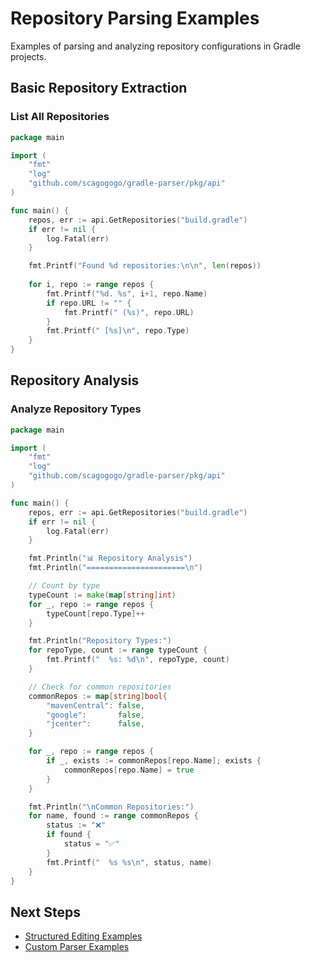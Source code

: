 # Repository Parsing Examples

Examples of parsing and analyzing repository configurations in Gradle projects.

## Basic Repository Extraction

### List All Repositories

```go
package main

import (
    "fmt"
    "log"
    "github.com/scagogogo/gradle-parser/pkg/api"
)

func main() {
    repos, err := api.GetRepositories("build.gradle")
    if err != nil {
        log.Fatal(err)
    }

    fmt.Printf("Found %d repositories:\n\n", len(repos))
    
    for i, repo := range repos {
        fmt.Printf("%d. %s", i+1, repo.Name)
        if repo.URL != "" {
            fmt.Printf(" (%s)", repo.URL)
        }
        fmt.Printf(" [%s]\n", repo.Type)
    }
}
```

## Repository Analysis

### Analyze Repository Types

```go
package main

import (
    "fmt"
    "log"
    "github.com/scagogogo/gradle-parser/pkg/api"
)

func main() {
    repos, err := api.GetRepositories("build.gradle")
    if err != nil {
        log.Fatal(err)
    }

    fmt.Println("📊 Repository Analysis")
    fmt.Println("======================\n")

    // Count by type
    typeCount := make(map[string]int)
    for _, repo := range repos {
        typeCount[repo.Type]++
    }

    fmt.Println("Repository Types:")
    for repoType, count := range typeCount {
        fmt.Printf("  %s: %d\n", repoType, count)
    }

    // Check for common repositories
    commonRepos := map[string]bool{
        "mavenCentral": false,
        "google":       false,
        "jcenter":      false,
    }

    for _, repo := range repos {
        if _, exists := commonRepos[repo.Name]; exists {
            commonRepos[repo.Name] = true
        }
    }

    fmt.Println("\nCommon Repositories:")
    for name, found := range commonRepos {
        status := "❌"
        if found {
            status = "✅"
        }
        fmt.Printf("  %s %s\n", status, name)
    }
}
```

## Next Steps

- [Structured Editing Examples](./structured-editing.md)
- [Custom Parser Examples](./custom-parser.md)
